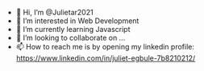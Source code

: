 - 👋 Hi, I’m @Julietar2021
- 👀 I’m interested in Web Development
- 🌱 I’m currently learning Javascript
- 💞️ I’m looking to collaborate on ...
- 📫 How to reach me is by opening my linkedin profile: https://www.linkedin.com/in/juliet-egbule-7b8210212/

<!---
Julietar2021/Julietar2021 is a ✨ special ✨ repository because its `README.md` (this file) appears on your GitHub profile.
You can click the Preview link to take a look at your changes.
--->
